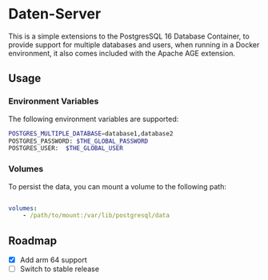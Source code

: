 # Daten-Server

This is a simple extensions to the PostgresSQL 16 Database Container, to provide support
for multiple databases and users, when running in a Docker environment, it also comes included with the Apache AGE extension.

## Usage

### Environment Variables

The following environment variables are supported:

```bash
POSTGRES_MULTIPLE_DATABASE=database1,database2
POSTGRES_PASSWORD: $THE_GLOBAL_PASSWORD
POSTGRES_USER:  $THE_GLOBAL_USER
```

### Volumes

To persist the data, you can mount a volume to the following path:

```yaml

volumes:
    - /path/to/mount:/var/lib/postgresql/data
```
## Roadmap

- [x] Add arm 64 support
- [ ] Switch to stable release